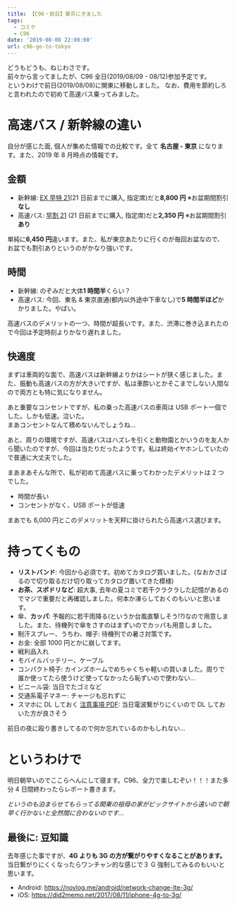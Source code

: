```yaml
---
title: 【C96・前日】東京にきました
tags:
  - コミケ
  - C96
date: '2019-08-08 22:00:00'
url: c96-go-to-tokyo
---
```


どうもどうも、ねじわさです。  
前々から言ってましたが、C96 全日(2019/08/09 - 08/12)参加予定です。  
というわけで前日(2019/08/08)に関東に移動しました。
なお、費用を節約しろと言われたので初めて高速バス乗ってみました。

# 高速バス / 新幹線の違い

自分が感じた面, 個人が集めた情報での比較です。全て **名古屋 - 東京** になります。また、2019 年 8 月時点の情報です。

## 金額

- 新幹線: [EX 早特 21](https://smart-ex.jp/product/hayatoku/ex_21/)(21 日前までに購入, 指定席)だと**8,800 円** ※お盆期間割引**なし**
- 高速バス: [早割 21](https://www.kousokubus.net/BusRsv/ja/discount) (21 日前までに購入, 指定席)だと**2,350 円** ※お盆期間割引**あり**

単純に**6,450 円**違います。また、私が東京あたりに行くのが毎回お盆なので、お盆でも割引ありというのがかなり強いです。

## 時間

- 新幹線: のぞみだと大体**1 時間半**くらい？
- 高速バス: 今回、東名 & 東京直通(都内以外途中下車なし)で**5 時間半ほど**かかりました。やばい。

高速バスのデメリットの一つ、時間が超長いです。また、渋滞に巻き込まれたので今回は予定時刻よりかなり遅れました。

## 快適度

まずは車両的な面で、高速バスは新幹線よりかはシートが狭く感じました。また、振動も高速バスの方が大きいですが、私は車酔いとかそこまでしない人間なので両方とも特に気になりません。

あと重要なコンセントですが、私の乗った高速バスの車両は USB ポート一個でした。しかも低速。泣いた。  
まあコンセントなんて積めないんでしょうね...

あと、周りの環境ですが、高速バスはハズレを引くと動物園とかいうのを友人から聞いたのですが、今回は当たりだったようです。私は終始イヤホンしていたので普通に大丈夫でした。

まあまあそんな所で、私が初めて高速バスに乗ってわかったデメリットは 2 つでした。

- 時間が長い
- コンセントがなく、USB ポートが低速

まあでも 6,000 円とこのデメリットを天秤に掛けられたら高速バス選びます。

# 持ってくもの

- **リストバンド**: 今回から必須です。初めてカタログ買いました。(なおかさばるので切り取るだけ切り取ってカタログ置いてきた模様)
- **お茶、スポドリなど**: 超大事, 去年の夏コミで若干クラクラした記憶があるのでマジで重要だと再確認しました。何本か凍らしておくのもいいと思います。
- 傘、**カッパ**: 予報的に若干雨降る(というか台風直撃しそう!?)なので用意しました。また、待機列で傘をさすのはまずいのでカッパも用意しました。
- 制汗スプレー、うちわ、帽子: 待機列での暑さ対策です。
- お金: 全部 1000 円とかに崩してます。
- 戦利品入れ
- モバイルバッテリー、ケーブル
- コンパクト椅子: カインズホームでめちゃくちゃ軽いの買いました。周りで誰か使ってたら使うけど使ってなかったら恥ずいので使わない...
- ビニール袋: 当日でたゴミなど
- 交通系電子マネー: チャージも忘れずに
- スマホに DL しておく [注意事項 PDF](https://www2.comiket.co.jp/info-a/C96/C96CtlgNotes.pdf): 当日電波繋がりにくいので DL しておいた方が良さそう

前日の夜に殴り書きしてるので何か忘れているのかもしれない...

# というわけで

明日朝早いのでここらへんにして寝ます。C96、全力で楽しむぞい！！！また多分 4 日間終わったらレポート書きます。

_というのも泊まらせてもらってる関東の祖母の家がビックサイトから遠いので朝早く行かないと全然間に合わないのです..._

## 最後に: 豆知識

去年感じた事ですが、**4G よりも 3G の方が繋がりやすくなることがあります。** 当日繋がりにくくなったらワンチャン的な感じで３ G 強制してみるのもいいと思います。

- Android: https://novlog.me/android/network-change-lte-3g/
- iOS: https://did2memo.net/2017/08/11/iphone-4g-to-3g/
